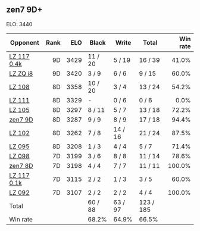 ## zen7 9D+ ##

ELO: 3440

Opponent | Rank | ELO | Black | Write | Total | Win rate
---------|-----:|----:|-------|-------|-------|-------:
[LZ 117 0.4k](LZ%20117%200.4k.md) | 9D | 3429 | 11 / 20 | 5 / 19 | 16 / 39 | 41.0%
[LZ ZQ i8](LZ%20ZQ%20i8.md) | 9D | 3420 | 3 / 9 | 6 / 6 | 9 / 15 | 60.0%
[LZ 108](LZ%20108.md) | 8D | 3358 | 10 / 20 | 3 / 4 | 13 / 24 | 54.2%
[LZ 111](LZ%20111.md) | 8D | 3329 | - | 0 / 6 | 0 / 6 | 0.0%
[LZ 105](LZ%20105.md) | 8D | 3297 | 8 / 11 | 5 / 7 | 13 / 18 | 72.2%
[zen7 9D](zen7%209D.md) | 8D | 3287 | 9 / 9 | 8 / 9 | 17 / 18 | 94.4%
[LZ 102](LZ%20102.md) | 8D | 3262 | 7 / 8 | 14 / 16 | 21 / 24 | 87.5%
[LZ 095](LZ%20095.md) | 8D | 3208 | 1 / 3 | 4 / 4 | 5 / 7 | 71.4%
[LZ 098](LZ%20098.md) | 7D | 3199 | 3 / 6 | 8 / 8 | 11 / 14 | 78.6%
[zen7 8D](zen7%208D.md) | 7D | 3198 | 4 / 4 | 7 / 7 | 11 / 11 | 100.0%
[LZ 117 0.1k](LZ%20117%200.1k.md) | 7D | 3115 | 2 / 2 | 1 / 3 | 3 / 5 | 60.0%
[LZ 092](LZ%20092.md) | 7D | 3107 | 2 / 2 | 2 / 2 | 4 / 4 | 100.0%
Total | | | 60 / 88 | 63 / 97 | 123 / 185 | 
Win rate| | | 68.2% | 64.9% | 66.5% | 

